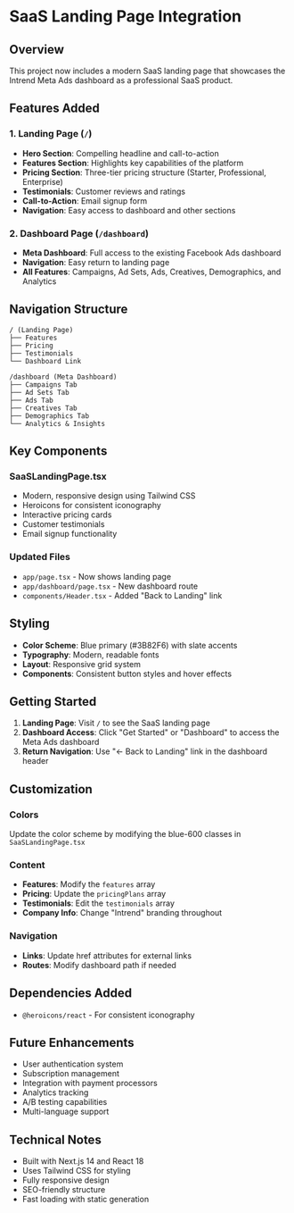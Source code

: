 # SaaS Landing Page Integration

## Overview
This project now includes a modern SaaS landing page that showcases the Intrend Meta Ads dashboard as a professional SaaS product.

## Features Added

### 1. Landing Page (`/`)
- **Hero Section**: Compelling headline and call-to-action
- **Features Section**: Highlights key capabilities of the platform
- **Pricing Section**: Three-tier pricing structure (Starter, Professional, Enterprise)
- **Testimonials**: Customer reviews and ratings
- **Call-to-Action**: Email signup form
- **Navigation**: Easy access to dashboard and other sections

### 2. Dashboard Page (`/dashboard`)
- **Meta Dashboard**: Full access to the existing Facebook Ads dashboard
- **Navigation**: Easy return to landing page
- **All Features**: Campaigns, Ad Sets, Ads, Creatives, Demographics, and Analytics

## Navigation Structure

```
/ (Landing Page)
├── Features
├── Pricing  
├── Testimonials
└── Dashboard Link

/dashboard (Meta Dashboard)
├── Campaigns Tab
├── Ad Sets Tab
├── Ads Tab
├── Creatives Tab
├── Demographics Tab
└── Analytics & Insights
```

## Key Components

### SaaSLandingPage.tsx
- Modern, responsive design using Tailwind CSS
- Heroicons for consistent iconography
- Interactive pricing cards
- Customer testimonials
- Email signup functionality

### Updated Files
- `app/page.tsx` - Now shows landing page
- `app/dashboard/page.tsx` - New dashboard route
- `components/Header.tsx` - Added "Back to Landing" link

## Styling
- **Color Scheme**: Blue primary (#3B82F6) with slate accents
- **Typography**: Modern, readable fonts
- **Layout**: Responsive grid system
- **Components**: Consistent button styles and hover effects

## Getting Started

1. **Landing Page**: Visit `/` to see the SaaS landing page
2. **Dashboard Access**: Click "Get Started" or "Dashboard" to access the Meta Ads dashboard
3. **Return Navigation**: Use "← Back to Landing" link in the dashboard header

## Customization

### Colors
Update the color scheme by modifying the blue-600 classes in `SaaSLandingPage.tsx`

### Content
- **Features**: Modify the `features` array
- **Pricing**: Update the `pricingPlans` array
- **Testimonials**: Edit the `testimonials` array
- **Company Info**: Change "Intrend" branding throughout

### Navigation
- **Links**: Update href attributes for external links
- **Routes**: Modify dashboard path if needed

## Dependencies Added
- `@heroicons/react` - For consistent iconography

## Future Enhancements
- User authentication system
- Subscription management
- Integration with payment processors
- Analytics tracking
- A/B testing capabilities
- Multi-language support

## Technical Notes
- Built with Next.js 14 and React 18
- Uses Tailwind CSS for styling
- Fully responsive design
- SEO-friendly structure
- Fast loading with static generation
